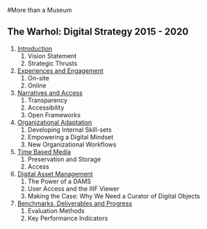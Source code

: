 #More than a Museum

## The Warhol: Digital Strategy 2015 - 2020

1. [Introduction](01_Introduction.md)
	1. Vision Statement
	2. Strategic Thrusts
2. [Experiences and Engagement](02_Experiences_and_Engagement.md)
	1. On-site
	2. Online
3. [Narratives and Access](03_Narratives_and_Access.md)
	1. Transparency
	2. Accessibility
	3. Open Frameworks
4. [Organizational Adaptation](04_Organizational_Adaptation.md)
	1. Developing Internal Skill-sets
	2. Empowering a Digital Mindset
	3. New Organizational Workflows
5. [Time Based Media](05_Time_Based_Media.md) 
	1. Preservation and Storage
	2. Access
6. [Digital Asset Management](06_Digital_Asset_Management.md)
	1. The Power of a DAMS
	2. User Access and the IIIF Viewer
	3. Making the Case: Why We Need a Curator of Digital Objects
7. [Benchmarks, Deliverables and Progress](07_Benchmarks_Deliverables_and_Progress.md)
	1. Evaluation Methods
	2. Key Performance Indicators
